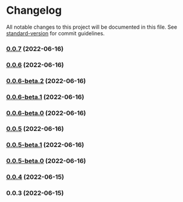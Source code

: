 # Changelog

All notable changes to this project will be documented in this file. See [standard-version](https://github.com/conventional-changelog/standard-version) for commit guidelines.

### [0.0.7](https://github.com/UltimateTournament/ArcadeNodeJSSDK/compare/v0.0.6...v0.0.7) (2022-06-16)

### [0.0.6](https://github.com/UltimateTournament/ArcadeNodeJSSDK/compare/v0.0.5...v0.0.6) (2022-06-16)

### [0.0.6-beta.2](https://github.com/UltimateTournament/ArcadeNodeJSSDK/compare/v0.0.6-beta.1...v0.0.6-beta.2) (2022-06-16)

### [0.0.6-beta.1](https://github.com/UltimateTournament/ArcadeNodeJSSDK/compare/v0.0.5...v0.0.6-beta.1) (2022-06-16)

### [0.0.6-beta.0](https://github.com/UltimateTournament/ArcadeNodeJSSDK/compare/v0.0.5...v0.0.6-beta.0) (2022-06-16)

### [0.0.5](https://github.com/UltimateTournament/ArcadeNodeJSSDK/compare/v0.0.4...v0.0.5) (2022-06-16)

### [0.0.5-beta.1](https://github.com/UltimateTournament/ArcadeNodeJSSDK/compare/v0.0.5-beta.0...v0.0.5-beta.1) (2022-06-16)

### [0.0.5-beta.0](https://github.com/UltimateTournament/ArcadeNodeJSSDK/compare/v0.0.4...v0.0.5-beta.0) (2022-06-16)

### [0.0.4](https://github.com/UltimateTournament/ArcadeNodeJSSDK/compare/v0.0.3...v0.0.4) (2022-06-15)

### 0.0.3 (2022-06-15)
